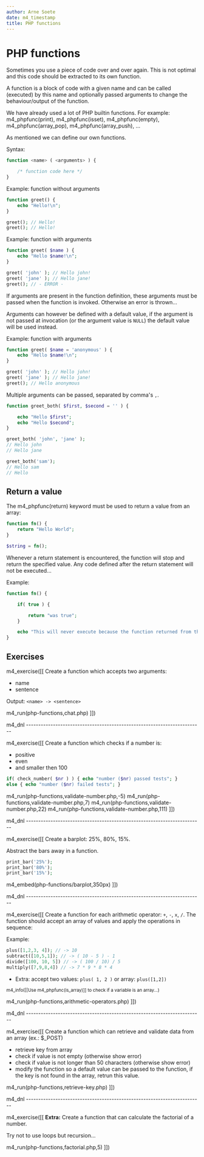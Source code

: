 ```yaml
---
author: Arne Soete
date: m4_timestamp
title: PHP functions
---
```


# PHP functions

Sometimes you use a piece of code over and over again. This is not optimal and this code should be extracted to its own function.

A function is a block of code with a given name and can be called (executed) by this name and optionally passed arguments to change the behaviour/output of the function.

We have already used a lot of PHP builtin functions. For example:
m4_phpfunc(print),
m4_phpfunc(isset),
m4_phpfunc(empty),
m4_phpfunc(array_pop),
m4_phpfunc(array_push),
...

As mentioned we can define our own functions.

Syntax:

```php
function <name> ( <arguments> ) {

    /* function code here */
}
```

Example: function without arguments

```php
function greet() {
    echo "Hello!\n";
}

greet(); // Hello!
greet(); // Hello!
```

Example: function with arguments

```php
function greet( $name ) {
    echo "Hello $name!\n";
}

greet( 'john' ); // Hello john!
greet( 'jane' ); // Hello jane!
greet(); // - ERROR -
```

If arguments are present in the function definition, these arguments must be
passed when the function is invoked. Otherwise an error is thrown...

Arguments can however be defined with a default value, if the argument is not
passed at invocation (or the argument value is `NULL`) the default value will
be used instead.

Example: function with arguments

```php
function greet( $name = 'anonymous' ) {
    echo "Hello $name!\n";
}

greet( 'john' ); // Hello john!
greet( 'jane' ); // Hello jane!
greet(); // Hello anonymous
```

Multiple arguments can be passed, separated by comma's `,`.

```php
function greet_both( $first, $second = '' ) {

    echo "Hello $first";
    echo "Hello $second";
}

greet_both( 'john', 'jane' );
// Hello john
// Hello jane

greet_both('sam');
// Hello sam
// Hello
```

## Return a value

The m4_phpfunc(return) keyword must be used to return a value from an array:

```php
function fn() {
    return "Hello World";
}

$string = fn();
```

Whenever a return statement is encountered, the function will stop and return
the specified value. Any code defined after the return statement will not be
executed...

Example:

```php
function fn() {

    if( true ) {

        return "was true";
    }

    echo "This will never execute because the function returned from the if statement";
}
```

## Exercises

m4_exercise([[
Create a function which accepts two arguments:

- name
- sentence

Output: `<name> -> <sentence>`

m4_run(php-functions,chat.php)
]])

m4_dnl ------------------------------------------------------------------------

m4_exercise([[
Create a function which checks if a number is:

* positive
* even
* and smaller then 100

```php
if( check_number( $nr ) ) { echo "number ($nr) passed tests"; }
else { echo "number ($nr) failed tests"; }
```

m4_run(php-functions,validate-number.php,-5)
m4_run(php-functions,validate-number.php,7)
m4_run(php-functions,validate-number.php,22)
m4_run(php-functions,validate-number.php,111)
]])

m4_dnl ------------------------------------------------------------------------

m4_exercise([[
Create a barplot: 25%, 80%, 15%.

Abstract the bars away in a function.

```php
print_bar('25%');
print_bar('80%');
print_bar('15%');
```

m4_embed(php-functions/barplot,350px)
]])

m4_dnl ------------------------------------------------------------------------

m4_exercise([[
Create a function for each arithmetic operator: `+`, `-`, `x`, `/`.
The function should accept an array of values and apply the operations in sequence:

Example:
```php
plus([1,2,3, 4]); // -> 10
subtract([10,5,1]); // -> ( 10 - 5 ) - 1
divide([100, 10, 5]) // -> ( 100 / 10) / 5
multiply([7,9,8,4]) // -> 7 * 9 * 8 * 4
```

* Extra: accept two values: `plus( 1, 2 )` or array: `plus([1,2])`
<small>
m4_info([[Use m4_phpfunc(is_array)]] to check if a variable is an array...)
</small>

m4_run(php-functions,arithmetic-operators.php)
]])

m4_dnl ------------------------------------------------------------------------

m4_exercise([[
Create a function which can retrieve and validate data from an array (ex.: $_POST)

* retrieve key from array
* check if value is not empty (otherwise show error)
* check if value is not longer than 50 characters (otherwise show error)
* modify the function so a default value can be passed to the function, if the
  key is not found in the array, retrun this value.

m4_run(php-functions,retrieve-key.php)
]])

m4_dnl ------------------------------------------------------------------------

m4_exercise([[
**Extra:** Create a function that can calculate the factorial of a number.

Try not to use loops but recursion...

m4_run(php-functions,factorial.php,5)
]])
